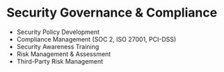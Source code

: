 # Security Governance & Compliance

- Security Policy Development
- Compliance Management (SOC 2, ISO 27001, PCI-DSS)
- Security Awareness Training
- Risk Management & Assessment
- Third-Party Risk Management